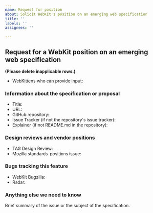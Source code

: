 ```yaml
---
name: Request for position
about: Solicit WebKit's position on an emerging web specification
title: ''
labels: ''
assignees: ''

---
```


## Request for a WebKit position on an emerging web specification

**(Please delete inapplicable rows.)**

* WebKittens who can provide input:

### Information about the specification or proposal

* Title:
* URL:
* GitHub repository:
* Issue Tracker (if not the repository's issue tracker):
* Explainer (if not README.md in the repository):

### Design reviews and vendor positions

* TAG Design Review:
* Mozilla standards-positions issue:

### Bugs tracking this feature

* WebKit Bugzilla:
* Radar:

### Anything else we need to know

Brief summary of the issue or the subject of the specification.
